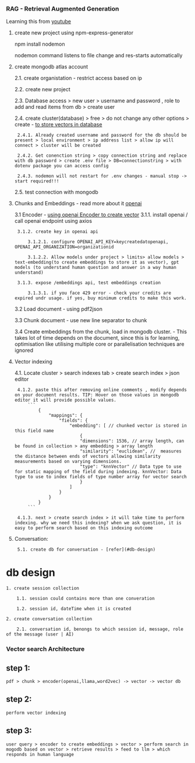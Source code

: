 ### RAG - Retrieval Augmented Generation

Learning this from [youtube](https://www.youtube.com/watch?v=Tx_k1M9QuqM&t=351s)

1. create new project using npm-express-generator

    npm install nodemon

    nodemon command listens to file change and res-starts automatically

2. create mongodb atlas account

    2.1. create organistation - restrict access based on ip

    2.2. create new project

    2.3. Database access >  new user > username and password , role to add and read items from db > create user

    2.4. create cluster(database) > free > do not change any other options > create - [to store vectors in database](#step-1)

        2.4.1. Already created username and password for the db should be present > local environment > ip address list > allow ip will connect > cluster will be created

        2.4.2. Get conenction string > copy connection string and replace with db password > create .env file > DB=connectionstring > with dotenv package you can access config

        2.4.3. nodemon will not restart for .env changes - manual stop -> start required!!!

    2.5. test connection with mongodb

3. Chunks and Embeddings - read more about it [openai](https://platform.openai.com/docs/guides/embeddings)

    3.1 Encoder - [using openai Encoder to create vector](#step-1)
        3.1.1. install openai / call openai endpoint using axios

        3.1.2. create key in openai api

            3.1.2.1. configure OPENAI_API_KEY=keycreatedatopenapi, OPENAI_API_ORGANIZATION=organizationid
            
            3.1.2.2. Allow models under project > limits> allow models > text-embedding(to create embeddings to store it as vector), gpt models (to understand human question and answer in a way human understand)

        3.1.3. expose /embeddings api, test embeddings creation

            3.1.3.1. if you face 429 error - check your credits are expired undr usage. if yes, buy minimum credits to make this work.
    
    3.2 Load document - using pdf2json
    
    3.3 Chunk document - use new line separator to chunk

    3.4 Create embeddings from the chunk, load in mongodb cluster. - This takes lot of time depends on the document, since this is for learning, optimisation like utilising multiple core or parallelisation techniques are ignored

4. Vector indexing

    4.1. Locate cluster > search indexes tab > create search index > json editor

        4.1.2. paste this after removing online comments , modify depends on your document results. TIP: Hover on those values in mongodb editor it will provide possible values.
            ```
                {
                    "mappings": {
                        "fields": {
                            "embedding": [ // chunked vector is stored in this field name
                                {
                                "dimensions": 1536, // array length, can be found in collection > any embedding > array length
                                "similarity": "euclidean", //  measures the distance between ends of vectors allowing similarity measurements based on varying dimensions. 
                                "type": "knnVector" // Data type to use for static mapping of the field during indexing. knnVector: Data type to use to index fields of type number array for vector search
                                }
                            ]
                        }
                    }
                }
            ```

        4.1.3. next > create search index > it will take time to perform indexing. why we need this indexing? when we ask question, it is easy to perform search based on this indexing outcome
5. Conversation:

        5.1. create db for conversation - [refer](#db-design)


# db design

    1. create session collection
        
        1.1. session could contains more than one converation
        
        1.2. session id, dateTime when it is created

    2. create conversation collection

        2.1. conversation id, benongs to which session id, message, role of the message (user | AI)

### Vector search Architecture

## step 1:
    pdf > chunk > encoder(openai,llama,word2vec) -> vector -> vector db
## step 2:
    perform vector indexing
## step 3:
    user query > encoder to create embeddings > vector > perform search in mogodb based on vector > retrieve results > feed to llm > which responds in human language
    
